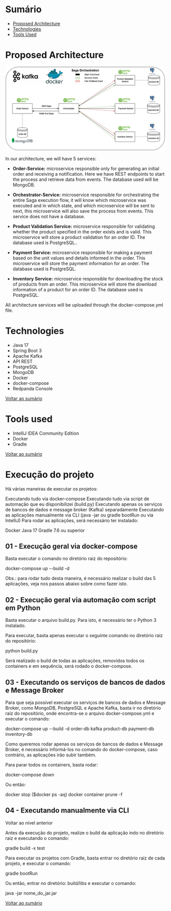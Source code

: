 # Sumário

- [Proposed Architecture](#ProposedArchitecture)
- [Technologies](#Technologies)
- [Tools Used](#Toolsused)
  
# Proposed Architecture

<picture>
  <source media="(prefers-color-scheme: dark)" srcset="https://github.com/kanttanhed/Microservices-Saga-orchestrated/blob/main/content/Architecture.png">
  <source media="(prefers-color-scheme: light)" srcset="https://github.com/kanttanhed/Microservices-Saga-orchestrated/blob/main/content/Architecture.png">
  <img alt="Shows an illustrated sun in light mode and a moon with stars in dark mode." src="https://github.com/kanttanhed/Microservices-Saga-orchestrated/blob/main/content/Architecture.png">
</picture>

In our architecture, we will have 5 services:

* **Order-Service:** microservice responsible only for generating an initial order and receiving a notification. Here we have REST endpoints to start the process and retrieve data from events. The database used will be MongoDB.

* **Orchestrator-Service:** microservice responsible for orchestrating the entire Saga execution flow, it will know which microservice was executed and in which state, and which microservice will be sent to next, this microservice will also save the process from events. This service does not have a database.

* **Product Validation Service:** microservice responsible for validating whether the product specified in the order exists and is valid. This microservice will store a product validation for an order ID. The database used is PostgreSQL..

* **Payment Service:** microservice responsible for making a payment based on the unit values and details informed in the order. This microservice will store the payment information for an order. The database used is PostgreSQL.

* **Inventory Service:** microservice responsible for downloading the stock of products from an order. This microservice will store the download information of a product for an order ID. The database used is PostgreSQL.

All architecture services will be uploaded through the docker-compose.yml file.

# Technologies
* Java 17
* Spring Boot 3
* Apache Kafka
* API REST
* PostgreSQL
* MongoDB
* Docker
* docker-compose
* Redpanda Console
  
[Voltar ao sumário](#Sumário)

# Tools used

* IntelliJ IDEA Community Edition
* Docker
* Gradle
  
[Voltar ao sumário](#Sumário)

# Execução do projeto

Há várias maneiras de executar os projetos:

Executando tudo via docker-compose
Executando tudo via script de automação que eu disponibilizei (build.py)
Executando apenas os serviços de bancos de dados e message broker (Kafka) separadamente
Executando as aplicações manualmente via CLI (java -jar ou gradle bootRun ou via IntelliJ)
Para rodar as aplicações, será necessário ter instalado:

Docker
Java 17
Gradle 7.6 ou superior

## 01 - Execução geral via docker-compose

Basta executar o comando no diretório raiz do repositório:

docker-compose up --build -d

Obs.: para rodar tudo desta maneira, é necessário realizar o build das 5 aplicações, veja nos passos abaixo sobre como fazer isto.

## 02 - Execução geral via automação com script em Python

Basta executar o arquivo build.py. Para isto, é necessário ter o Python 3 instalado.

Para executar, basta apenas executar o seguinte comando no diretório raiz do repositório:

python build.py

Será realizado o build de todas as aplicações, removidos todos os containers e em sequência, será rodado o docker-compose.

## 03 - Executando os serviços de bancos de dados e Message Broker

Para que seja possível executar os serviços de bancos de dados e Message Broker, como MongoDB, PostgreSQL e Apache Kafka, basta ir no diretório raiz do repositório, onde encontra-se o arquivo docker-compose.yml e executar o comando:

docker-compose up --build -d order-db kafka product-db payment-db inventory-db

Como queremos rodar apenas os serviços de bancos de dados e Message Broker, é necessário informá-los no comando do docker-compose, caso contrário, as aplicações irão subir também.

Para parar todos os containers, basta rodar:

docker-compose down

Ou então:

docker stop ($docker ps -aq) docker container prune -f

## 04 - Executando manualmente via CLI
Voltar ao nível anterior

Antes da execução do projeto, realize o build da aplicação indo no diretório raiz e executando o comando:

gradle build -x test

Para executar os projetos com Gradle, basta entrar no diretório raiz de cada projeto, e executar o comando:

gradle bootRun

Ou então, entrar no diretório: build/libs e executar o comando:

java -jar nome_do_jar.jar

[Voltar ao sumário](#Sumário)
